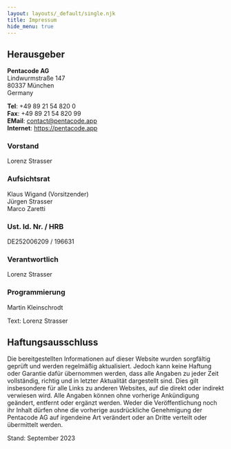 ```yaml
---
layout: layouts/_default/single.njk
title: Impressum
hide_menu: true
---
```

## Herausgeber

**Pentacode AG**  
Lindwurmstraße 147  
80337 München  
Germany

**Tel**: +49 89 21 54 820 0  
**Fax**: +49 89 21 54 820 99  
**EMail**: contact@pentacode.app  
**Internet**: https://pentacode.app

### Vorstand

Lorenz Strasser

### Aufsichtsrat

Klaus Wigand (Vorsitzender)  
Jürgen Strasser  
Marco Zaretti

### Ust. Id. Nr. / HRB

DE252006209 / 196631

### Verantwortlich

Lorenz Strasser

### Programmierung

Martin Kleinschrodt

Text:
Lorenz Strasser

## Haftungsausschluss

Die bereitgestellten Informationen auf dieser Website wurden sorgfältig geprüft und werden regelmäßig aktualisiert. Jedoch kann keine Haftung oder Garantie dafür übernommen werden, dass alle Angaben zu jeder Zeit vollständig, richtig und in letzter Aktualität dargestellt sind. Dies gilt insbesondere für alle Links zu anderen Websites, auf die direkt oder indirekt verwiesen wird. Alle Angaben können ohne vorherige Ankündigung geändert, entfernt oder ergänzt werden. Weder die Veröffentlichung noch ihr Inhalt dürfen ohne die vorherige ausdrückliche Genehmigung der Pentacode AG auf irgendeine Art verändert oder an Dritte verteilt oder übermittelt werden.

Stand: September 2023
